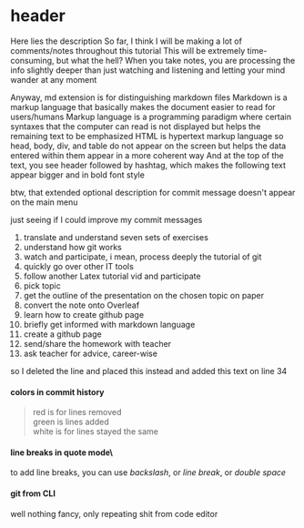 # header

Here lies the description
So far, I think I will be making a lot of comments/notes throughout this tutorial
This will be extremely time-consuming, but what the hell?
When you take notes, you are processing the info slightly deeper than just watching and listening and letting your mind wander at any moment

Anyway, md extension is for distinguishing markdown files
Markdown is a markup language that basically makes the document easier to read for users/humans
Markup language is a programming paradigm where certain syntaxes that the computer can read is not displayed but helps the remaining text to be emphasized
HTML is hypertext markup language so head, body, div, and table do not appear on the screen but helps the data entered within them appear in a more coherent way
And at the top of the text, you see header followed by hashtag, which makes the following text appear bigger and in bold font style

btw, that extended optional description for commit message doesn't appear on the main menu

just seeing if I could improve my commit messages


1. translate and understand seven sets of exercises
2. understand how git works
3. watch and participate, i mean, process deeply the tutorial of git
4. quickly go over other IT tools
5. follow another Latex tutorial vid and participate
6. pick topic
7. get the outline of the presentation on the chosen topic on paper
8. convert the note onto Overleaf
9. learn how to create github page
10. briefly get informed with markdown language
11. create a github page
12. send/share the homework with teacher
13. ask teacher for advice, career-wise

so I deleted the line and placed this instead
and added this text on line 34

#### colors in commit history
>red is for lines removed\
>green is lines added\
>white is for lines stayed the same

#### line breaks in quote mode\
to add line breaks, you can use _backslash_, or _line break_, or _double space_

#### git from CLI
well nothing fancy, only repeating shit from code editor

